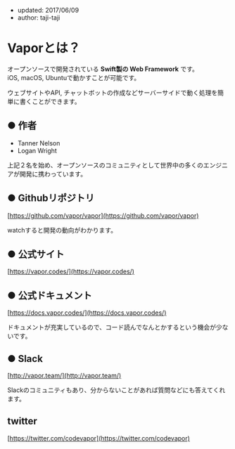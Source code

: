 - updated: 2017/06/09
- author: taji-taji

# Vaporとは？

オープンソースで開発されている **Swift製の Web Framework** です。  
iOS, macOS, Ubuntuで動かすことが可能です。  

ウェブサイトやAPI, チャットボットの作成などサーバーサイドで動く処理を簡単に書くことができます。  

## ● 作者

- Tanner Nelson
- Logan Wright

上記２名を始め、オープンソースのコミュニティとして世界中の多くのエンジニアが開発に携わっています。

## ● Githubリポジトリ

[https://github.com/vapor/vapor](https://github.com/vapor/vapor)

watchすると開発の動向がわかります。

## ● 公式サイト

[https://vapor.codes/](https://vapor.codes/)

## ● 公式ドキュメント

[https://docs.vapor.codes/](https://docs.vapor.codes/)

ドキュメントが充実しているので、コード読んでなんとかするという機会が少ないです。

## ● Slack

[http://vapor.team/](http://vapor.team/)

Slackのコミュニティもあり、分からないことがあれば質問などにも答えてくれます。

## twitter

[https://twitter.com/codevapor](https://twitter.com/codevapor)
